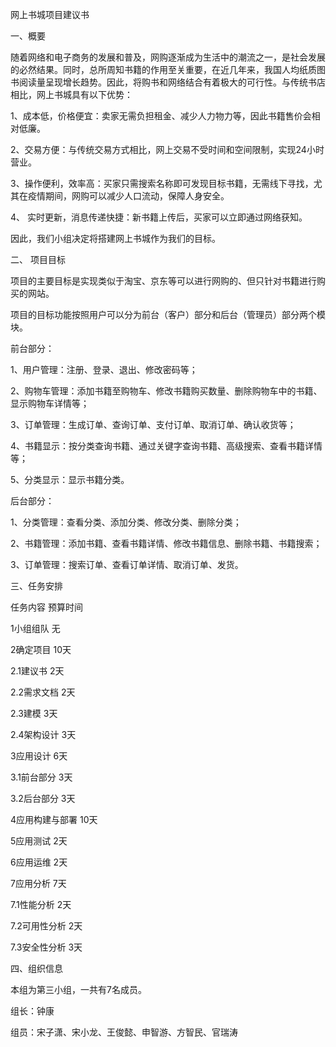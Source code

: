 网上书城项目建议书

一、概要

随着网络和电子商务的发展和普及，网购逐渐成为生活中的潮流之一，是社会发展的必然结果。同时，总所周知书籍的作用至关重要，在近几年来，我国人均纸质图书阅读量呈现增长趋势。因此，将购书和网络结合有着极大的可行性。与传统书店相比，网上书城具有以下优势：

1、成本低，价格便宜：卖家无需负担租金、减少人力物力等，因此书籍售价会相对低廉。

2、交易方便：与传统交易方式相比，网上交易不受时间和空间限制，实现24小时营业。

3、操作便利，效率高：买家只需搜索名称即可发现目标书籍，无需线下寻找，尤其在疫情期间，网购可以减少人口流动，保障人身安全。

4、	实时更新，消息传递快捷：新书籍上传后，买家可以立即通过网络获知。

因此，我们小组决定将搭建网上书城作为我们的目标。

二、	项目目标

项目的主要目标是实现类似于淘宝、京东等可以进行网购的、但只针对书籍进行购买的网站。

项目的目标功能按照用户可以分为前台（客户）部分和后台（管理员）部分两个模块。

前台部分：

1、用户管理：注册、登录、退出、修改密码等；

2、购物车管理：添加书籍至购物车、修改书籍购买数量、删除购物车中的书籍、显示购物车详情等；

3、订单管理：生成订单、查询订单、支付订单、取消订单、确认收货等；

4、书籍显示：按分类查询书籍、通过关键字查询书籍、高级搜索、查看书籍详情等；

5、分类显示：显示书籍分类。

后台部分：

1、分类管理：查看分类、添加分类、修改分类、删除分类；

2、书籍管理：添加书籍、查看书籍详情、修改书籍信息、删除书籍、书籍搜索；

3、订单管理：搜索订单、查看订单详情、取消订单、发货。

三、任务安排

任务内容	  预算时间

1小组组队	  无

2确定项目	  10天

2.1建议书	 2天

2.2需求文档	2天

2.3建模	    3天

2.4架构设计	3天

3应用设计	  6天

3.1前台部分	3天

3.2后台部分	3天

4应用构建与部署 10天

5应用测试 2天

6应用运维 2天

7应用分析 7天

7.1性能分析 2天

7.2可用性分析 2天

7.3安全性分析 3天

四、组织信息

本组为第三小组，一共有7名成员。

组长：钟康

组员：宋子潇、宋小龙、王俊懿、申智游、方智民、官瑞涛
